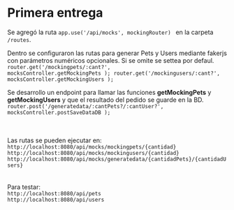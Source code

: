 # Primera entrega

Se agregó la ruta <code>app.use('/api/mocks', mockingRouter) </code> en la carpeta <code>/routes</code>.

Dentro se configuraron las rutas para generar Pets y Users mediante fakerjs con parámetros numéricos opcionales. Si se omite se settea por defaul. </br> 
<code>router.get('/mockingpets/:cant?', mocksController.getMockingPets );
router.get('/mockingusers/:cant?', mocksController.getMockingUsers );</code>

Se desarrollo un endpoint para llamar las funciones <b>getMockingPets</b> y <b>getMockingUsers</b> y que el resultado del pedido se guarde en la BD. </br>
<code>router.post('/generatedata/:cantPets?/:cantUser?', mocksController.postSaveDataDB );</code> 
</br>
</br>
</br>

Las rutas se pueden ejecutar en: <br>
<code>http://localhost:8080/api/mocks/mockingpets/{cantidad}</code> <br>
<code>http://localhost:8080/api/mocks/mockingusers/{cantidad}</code> <br>
<code>http://localhost:8080/api/mocks/generatedata/{cantidadPets}/{cantidadUsers}</code>
</br>
</br>
</br>
Para testar: <br>
<code>http://localhost:8080/api/pets</code> <br>
<code>http://localhost:8080/api/users</code>